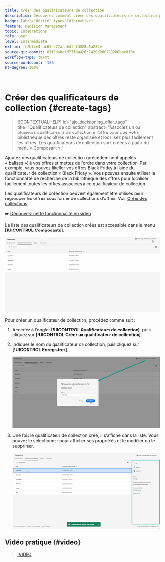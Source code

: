 ```yaml
---
title: Créer des qualificateurs de collection
description: Découvrez comment créer des qualificateurs de collection pour vos offres.
badge: label="Hérité" type="Informative"
feature: Decision Management
topic: Integrations
role: User
level: Intermediate
exl-id: fe2b7ce4-dc63-477a-a64f-f3828c6a232e
source-git-commit: 87f3da0a1d73f9aa26c7420d260778286bacdf0c
workflow-type: tm+mt
source-wordcount: '186'
ht-degree: 100%

---
```


# Créer des qualificateurs de collection {#create-tags}

>[!CONTEXTUALHELP]
>id="ajo_decisioning_offer_tags"
>title="Qualificateurs de collection"
>abstract="Associez un ou plusieurs qualificateurs de collection à l’offre pour que votre bibliothèque des offres reste organisée et localisez plus facilement les offres. Les qualificateurs de collection sont créées à partir du menu « Composant »."

Ajoutez des qualificateurs de collection (précédemment appelés « balises ») à vos offres et mettez de l’ordre dans votre collection. Par exemple, vous pouvez libeller vos offres Black Friday à l’aide du qualificateur de collection « Black Friday ». Vous pouvez ensuite utiliser la fonctionnalité de recherche de la bibliothèque des offres pour localiser facilement toutes les offres associées à ce qualificateur de collection.

Les qualificateurs de collection peuvent également être utilisés pour regrouper les offres sous forme de collections d’offres. Voir [Créer des collections](../offer-library/creating-collections.md).

➡️ [Découvrez cette fonctionnalité en vidéo](#video)

La liste des qualificateurs de collection créés est accessible dans le menu **[!UICONTROL Composants]**.

![](../assets/tags_list.png)

Pour créer un qualificateur de collection, procédez comme suit :

1. Accédez à l’onglet **[!UICONTROL Qualificateurs de collection]**, puis cliquez sur **[!UICONTROL Créer un qualificateur de collection]**.

1. Indiquez le nom du qualificateur de collection, puis cliquez sur **[!UICONTROL Enregistrer]**.

   ![](../assets/tags_create.png)

1. Une fois le qualificateur de collection créé, il s’affiche dans la liste. Vous pouvez le sélectionner pour afficher ses propriétés et le modifier ou le supprimer.

   ![](../assets/tags_created.png)

## Vidéo pratique {#video}

>[!VIDEO](https://video.tv.adobe.com/v/341366?quality=12&captions=fre_fr)
